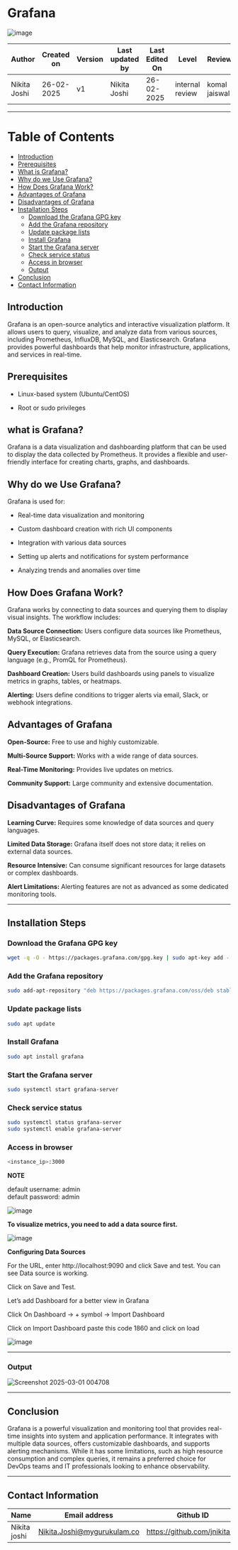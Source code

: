 # **Grafana**
![image](https://github.com/user-attachments/assets/b70ac4ae-6407-40b2-8a66-eebcf4ec53a5)

| **Author** | **Created on** | **Version** | **Last updated by**|**Last Edited On**|**Level** |**Reviewer** |
|------------|---------------------------|-------------|----------------|-----|-------------|-------------|
| Nikita Joshi|  26-02-2025           | v1         | Nikita Joshi    |26-02-2025    |  internal review | komal jaiswal | 
___
# Table of Contents

- [Introduction](#introduction)
- [Prerequisites](#prerequisites)
- [What is Grafana?](#what-is-grafana)
- [Why do we Use Grafana?](#why--do-we-use-grafana)
- [How Does Grafana Work?](#how-does-grafana-work)
- [Advantages of Grafana](#advantages-of-grafana)
- [Disadvantages of Grafana](#disadvantages-of-grafana)
- [Installation Steps](#installation-steps)
  - [Download the Grafana GPG key](#download-the-grafana-gpg-key)
  - [Add the Grafana repository](#add-the-grafana-repository)
  - [Update package lists](#update-package-lists)
  - [Install Grafana](#install-grafana)
  - [Start the Grafana server](#start-the-grafana-server)
  - [Check service status](#check-service-status)
  - [Access in browser](#access-in-browser)
  - [Output](#output)
- [Conclusion](#conclusion)
- [Contact Information](#contact-information)

## **Introduction**

Grafana is an open-source analytics and interactive visualization platform. It allows users to query, visualize, and analyze data from various sources, including Prometheus, InfluxDB, MySQL, and Elasticsearch. Grafana provides powerful dashboards that help monitor infrastructure, applications, and services in real-time.

## **Prerequisites**

- Linux-based system (Ubuntu/CentOS)

- Root or sudo privileges


## **what is Grafana?**

Grafana is a data visualization and dashboarding platform that can be used to display the data collected by Prometheus. 
It provides a flexible and user-friendly interface for creating charts, graphs, and dashboards.

## **Why  do we Use Grafana?**

Grafana is used for:

- Real-time data visualization and monitoring

- Custom dashboard creation with rich UI components

- Integration with various data sources

- Setting up alerts and notifications for system performance
 
- Analyzing trends and anomalies over time


## **How Does Grafana Work?**

Grafana works by connecting to data sources and querying them to display visual insights. The workflow includes:

**Data Source Connection:** Users configure data sources like Prometheus, MySQL, or Elasticsearch.

**Query Execution:** Grafana retrieves data from the source using a query language (e.g., PromQL for Prometheus).

**Dashboard Creation:** Users build dashboards using panels to visualize metrics in graphs, tables, or heatmaps.

**Alerting:** Users define conditions to trigger alerts via email, Slack, or webhook integrations.

## **Advantages of Grafana**

**Open-Source:** Free to use and highly customizable.

**Multi-Source Support:** Works with a wide range of data sources.

**Real-Time Monitoring:** Provides live updates on metrics.

**Community Support:** Large community and extensive documentation.

## **Disadvantages of Grafana**

**Learning Curve:** Requires some knowledge of data sources and query languages.

**Limited Data Storage:** Grafana itself does not store data; it relies on external data sources.

**Resource Intensive:** Can consume significant resources for large datasets or complex dashboards.

**Alert Limitations:** Alerting features are not as advanced as some dedicated monitoring tools.

___
## **Installation Steps**

### **Download the Grafana GPG key** 

``` bash
wget -q -O - https://packages.grafana.com/gpg.key | sudo apt-key add -
```

### **Add the Grafana repository**
``` bash
sudo add-apt-repository "deb https://packages.grafana.com/oss/deb stable main"
```

### **Update package lists**
``` bash
sudo apt update
```

### **Install Grafana**
``` bash
sudo apt install grafana
```

### **Start the Grafana server**
``` bash
sudo systemctl start grafana-server
```

### **Check service status**
``` bash
sudo systemctl status grafana-server
sudo systemctl enable grafana-server
```

### **Access in browser**
``` bash
<instance_ip>:3000
```

**NOTE**

default username: admin <br/>
default password: admin

![image](https://github.com/user-attachments/assets/ef86acf8-0649-4ced-a1d8-852b93175bcf)

**To visualize metrics, you need to add a data source first.**

![image](https://github.com/user-attachments/assets/811203f9-62dd-483a-8faf-f74318f31fd8)

**Configuring Data Sources**

For the URL, enter http://localhost:9090 and click Save and test. You can see Data source is working.

Click on Save and Test.

Let’s add Dashboard for a better view in Grafana

Click On Dashboard → + symbol → Import Dashboard

Click on Import Dashboard paste this code 1860 and click on load

![image](https://github.com/user-attachments/assets/79a42540-fa6e-4b1e-a08a-5ab1007b7e9c)
___
### **Output**
![Screenshot 2025-03-01 004708](https://github.com/user-attachments/assets/e1b7bac5-f042-4032-a9c2-c85b40b05dfe)
___
## **Conclusion**

Grafana is a powerful visualization and monitoring tool that provides real-time insights into system and application performance. It integrates with multiple data sources, offers customizable dashboards, and supports alerting mechanisms. While it has some limitations, such as high resource consumption and complex queries, 
it remains a preferred choice for DevOps teams and IT professionals looking to enhance observability.
___
## **Contact Information**

| **Name** | **Email address**            | **Github ID**
|----------|-------------------------------|-------------------|
| Nikita joshi    | Nikita.Joshi@mygurukulam.co    | https://github.com/jnikita19  |


